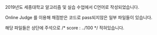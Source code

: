 2019년도 세종대학교 알고리즘 및 실습 수업에서 C언어로 작성되었습니다.


Online Judge 를 이용해 채점받은 코드로 pass되지않은 일부 파일들이 있습니다. 

해당 파일들은 상단에 주석으로 /* score : ../100 */ 적혀있습니다.
